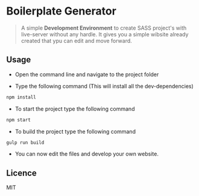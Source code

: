# Boilerplate Generator
>A simple **Development Environment** to create SASS project's with live-server without any hardle.
>It gives you a simple wibsite already created that ypu can edit and move forward.  

## Usage

+ Open the command line and navigate to the project folder

+ Type the following command (This will install all the dev-dependencies)
```js
npm install
```

+ To start the project type the following command 
```js
npm start
```

+ To build the project type the following command
```js
gulp run build
```
+ You can now edit the files and develop your own website.

## Licence

MIT